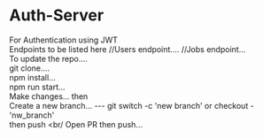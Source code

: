 # Auth-Server
For Authentication using JWT
<br/>
Endpoints to be listed here
//Users endpoint....
//Jobs endpoint...
<br />
To update the repo....
<br />
 git clone....
 <br />
 npm install...
 <br />
 npm run start...
 <br/>
Make changes... then 
<br />
Create a new branch... --- git switch -c 'new branch' or checkout - 'nw_branch'
<br/>
then push 
<br/
Open PR then push...
 

